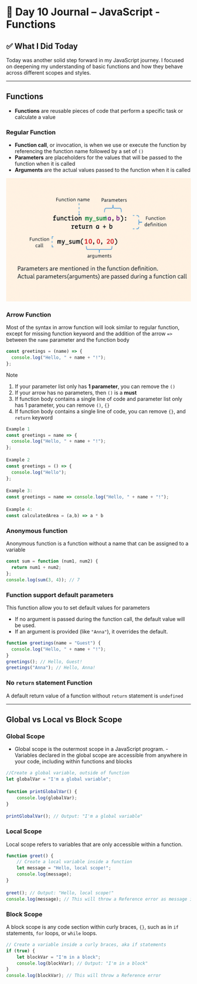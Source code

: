 # 📘 Day 10 Journal – JavaScript - Functions

## ✅ What I Did Today
Today was another solid step forward in my JavaScript journey. I focused on deepening my understanding of basic functions and how they behave across different scopes and styles.

---
## Functions
- **Functions** are reusable pieces of code that perform a specific task or calculate a value

### Regular Function
- **Function call**, or invocation, is when we use or execute the function by referencing the function name followed by a set of `()`
- **Parameters** are placeholders for the values that will be passed to the function when it is called
- **Arguments** are the actual values passed to the function when it is called

![Functions](functions_description.png)

### Arrow Function
Most of the syntax in arrow function will look similar to regular function, except for missing function keyword and the addition of the arrow `=>` between the `name` parameter and the function body
```js
const greetings = (name) => {
  console.log("Hello, " + name + "!");
};
```
Note
1. If your parameter list only has **1 parameter**, you can remove the `()`
2. If your arrow has no parameters, then `()` is a **must**
3. If function body contains a single line of code and parameter list only has 1 parameter, you can remove `()`, `{}`
4. If function body contains a single line of code, you can remove `{}`, and `return` keyword

```js
Example 1
const greetings = name => {
  console.log("Hello, " + name + "!");
};

Example 2
const greetings = () => {
  console.log("Hello");
};

Example 3:
const greetings = name => console.log("Hello, " + name + "!");

Example 4:
const calculatedArea = (a,b) => a * b
```

### Anonymous function
Anonymous function is a function without a name that can be assigned to a variable
```js
const sum = function (num1, num2) {
  return num1 + num2;
};
console.log(sum(3, 4)); // 7
```
### Function support default parameters
This function allow you to set default values for parameters
- If no argument is passed during the function call, the default value will be used.
- If an argument is provided (like `"Anna"`), it overrides the default.
```js
function greetings(name = "Guest") {
  console.log("Hello, " + name + "!");
}
greetings(); // Hello, Guest!
greetings("Anna"); // Hello, Anna!
```
### No `return` statement Function
A default return value of a function without `return` statement is `undefined`

--- 

##  Global vs Local vs Block Scope

### Global Scope
- Global scope is the outermost scope in a JavaScript program. - Variables declared in the global scope are accessible from anywhere in your code, including within functions and blocks
```js
//Create a global variable, outside of function
let globalVar = "I'm a global variable";

function printGlobalVar() {
    console.log(globalVar);
}

printGlobalVar(); // Output: "I'm a global variable"
```
### Local Scope
Local scope refers to variables that are only accessible within a function. 
```js
function greet() {
    // Create a local variable inside a function
    let message = "Hello, local scope!";
    console.log(message);
}

greet(); // Output: "Hello, local scope!"
console.log(message); // This will throw a Reference error as message is not a global variable
```
### Block Scope
A block scope  is any code section within curly braces, `{}`, such as in `if` statements, `for` loops, or `while` loops.
```js
// Create a variable inside a curly braces, aka if statements
if (true) {
    let blockVar = "I'm in a block";
    console.log(blockVar); // Output: "I'm in a block"
}
console.log(blockVar); // This will throw a Reference error
```